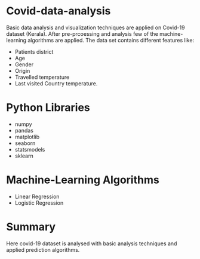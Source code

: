 # Covid-data-analysis
Basic data analysis and visualization techniques are applied on Covid-19 dataset (Kerala). After pre-prcoessing and analysis few of the machine-learning algorithms are applied. 
The data set contains different features like:
* Patients district
* Age
* Gender
* Origin
* Travelled temperature
* Last visited Country temperature. 
 
# Python Libraries
* numpy
* pandas
* matplotlib
* seaborn
* statsmodels
* sklearn
 
# Machine-Learning Algorithms
* Linear Regression
* Logistic Regression

# Summary
Here covid-19 dataset is analysed with basic analysis techniques and applied prediction algorithms. 

